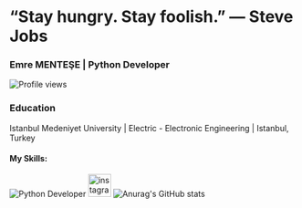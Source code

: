 # “Stay hungry. Stay foolish.” ― Steve Jobs
### Emre MENTEŞE | Python Developer
![Profile views](https://gpvc.arturio.dev/emreeemntese) 

### Education
Istanbul Medeniyet University | Electric - Electronic Engineering | Istanbul, Turkey

#### My Skills:

 
![Python Developer](https://c4.wallpaperflare.com/wallpaper/645/96/47/python-programming-programming-programming-language-code-hd-wallpaper-preview.jpg)
[<img src='https://cdn.jsdelivr.net/npm/simple-icons@3.0.1/icons/instagram.svg' alt='instagram' height='40'>](https://www.instagram.com/emre_mentese/)
![Anurag's GitHub stats](https://github-readme-stats.vercel.app/api?username=emreemntese&hide=contribs,prs)

